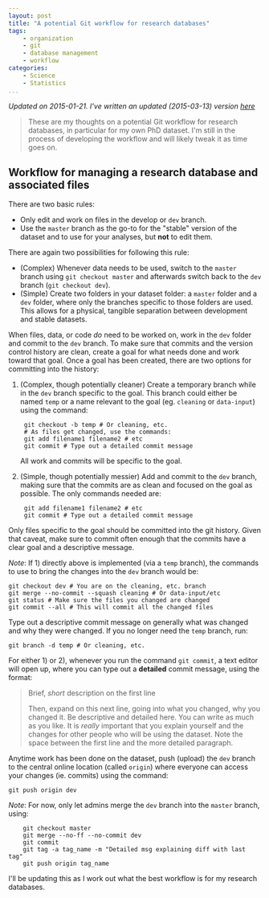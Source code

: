 ```yaml
---
layout: post
title: "A potential Git workflow for research databases"
tags:
    - organization
    - git
    - database management
    - workflow
categories:
    - Science
    - Statistics
...
```


*Updated on 2015-01-21.  I've written an updated (2015-03-13) version
[here](/git-workflow-databases-updated/)*

> These are my thoughts on a potential Git workflow for research
> databases, in particular for my own PhD dataset.  I'm still in the
> process of developing the workflow and will likely tweak it as time
> goes on.

## Workflow for managing a research database and associated files ##

There are two basic rules:

* Only edit and work on files in the develop or `dev` branch.
* Use the `master` branch as the go-to for the "stable" version of
  the dataset and to use for your analyses, but **not** to edit them.

There are again two possibilities for following this rule:

* (Complex) Whenever data needs to be used, switch to the `master`
  branch using `git checkout master` and afterwards switch back to the
  `dev` branch (`git checkout dev`).
* (Simple) Create two folders in your dataset folder: a `master`
  folder and a `dev` folder, where only the branches specific to those
  folders are used.  This allows for a physical, tangible separation
  between development and stable datasets.

When files, data, or code *do* need to be worked on, work in the `dev`
folder and commit to the `dev` branch.  To make sure that commits and
the version control history are clean, create a goal for what needs
done and work toward that goal.  Once a goal has been created, there
are two options for committing into the history:

1. (Complex, though potentially cleaner) Create a temporary branch
   while in the `dev` branch specific to the goal.  This branch could
   either be named `temp` or a name relevant to the goal
   (eg. `cleaning` or `data-input`) using the command:

        git checkout -b temp # Or cleaning, etc.
        # As files get changed, use the commands:
        git add filename1 filename2 # etc
        git commit # Type out a detailed commit message

    All work and commits will be specific to the goal.

2. (Simple, though potentially messier) Add and commit to the `dev`
   branch, making sure that the commits are as clean and focused on
   the goal as possible.  The only commands needed are:

        git add filename1 filename2 # etc
        git commit # Type out a detailed commit message

Only files specific to the goal should be committed into the git
history.  Given that caveat, make sure to commit often enough that the
commits have a clear goal and a descriptive message.

*Note*: If 1) directly above is implemented (via a `temp` branch), the
 commands to use to bring the changes into the `dev` branch would be:

    git checkout dev # You are on the cleaning, etc. branch
    git merge --no-commit --squash cleaning # Or data-input/etc
    git status # Make sure the files you changed are changed
    git commit --all # This will commit all the changed files

Type out a descriptive commit message on generally what was changed
and why they were changed.  If you no longer need the `temp` branch,
run:

    git branch -d temp # Or cleaning, etc.

For either 1) or 2), whenever you run the command `git commit`, a text
editor will open up, where you can type out a **detailed** commit
message, using the format:

> Brief, *short* description on the first line
>
> Then, expand on this next line, going into what you changed,
> why you changed it.  Be descriptive and detailed here. You
> can write as much as you like.  It is *really* important
> that you explain yourself and the changes for other people
> who will be using the dataset.  Note the space between the
> first line and the more detailed paragraph.

Anytime work has been done on the dataset, push (upload) the `dev`
branch to the central online location (called `origin`) where everyone
can access your changes (ie. commits) using the command:

    git push origin dev

*Note*: For now, only let admins merge the `dev` branch into the
`master` branch, using:

        git checkout master
        git merge --no-ff --no-commit dev
        git commit
        git tag -a tag_name -m "Detailed msg explaining diff with last tag"
        git push origin tag_name

I'll be updating this as I work out what the best workflow is for my
research databases.

